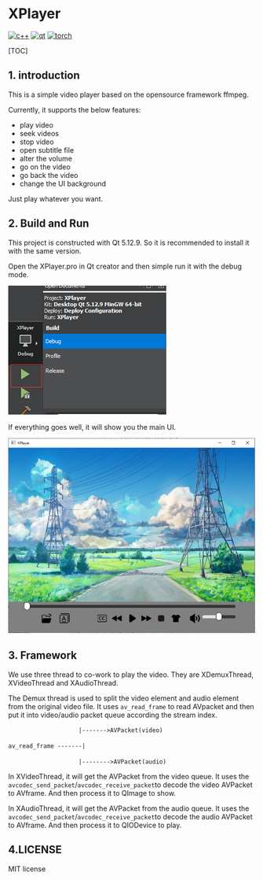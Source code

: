 # XPlayer

[![c++](https://img.shields.io/static/v1?label=build&message=passing&color=green)](https://www.python.org/)
[![qt](https://img.shields.io/static/v1?label=qt&message=5.12.9&color=blue)](https://www.python.org/)
[![torch](https://img.shields.io/static/v1?label=ffmpeg&message=git-2020-03-15-c467328&color=blue)](https://pytorch.org/)

[TOC]

## 1. introduction

This is a simple video player based on the opensource framework ffmpeg.

Currently, it supports the below features:

- play video
- seek videos
- stop video
- open subtitle file
- alter the volume
- go on the video
- go back the video
- change the UI background

Just play whatever you want.

## 2. Build and Run

This project is constructed with Qt 5.12.9. So it is recommended to install it with the same version.

Open the XPlayer.pro in Qt creator and then simple run it with the debug mode.

![player](doc/img/build.png)

If everything goes well, it will show you the main UI.

![player](doc/img/player.png)

## 3. Framework

We use three thread to co-work to play the video. They are XDemuxThread, XVideoThread and XAudioThread.

The Demux thread is used to split the video element and audio element from the original video file. It uses ```av_read_frame``` to read AVpacket and then put it into video/audio packet queue according the stream index.

```
                    |------->AVPacket(video)

av_read_frame -------|

​                    |-------->AVPacket(audio)
```

In XVideoThread, it will get the AVPacket from the video queue.  It uses the ```avcodec_send_packet```/```avcodec_receive_packet```to decode the video AVPacket to AVframe. And then process it to QImage to show.

In XAudioThread, it will get the AVPacket from the audio queue. It uses the ```avcodec_send_packet```/```avcodec_receive_packet```to decode the audio AVPacket to AVframe. And then process it to QIODevice to play.



## 4.LICENSE

MIT license
